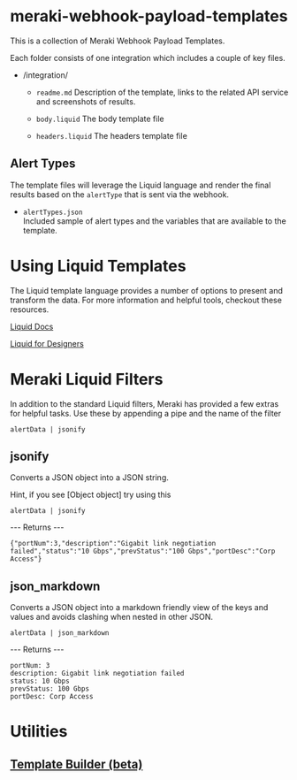 # meraki-webhook-payload-templates

This is a collection of Meraki Webhook Payload Templates. 

Each folder consists of one integration which includes a couple of key files.

- /integration/

    - `readme.md`
        Description of the template, links to the related API service and screenshots of results.

    - `body.liquid`
        The body template file

    - `headers.liquid` 
        The headers template file


## Alert Types

The template files will leverage the Liquid language and render the final results based on the `alertType` that is sent via the webhook.

- `alertTypes.json`   
    Included sample of alert types and the variables that are available to the template. 



# Using Liquid Templates

The Liquid template language provides a number of options to present and transform the data. For more information and helpful tools, checkout these resources.

[Liquid Docs](https://shopify.github.io/liquid/) 


[Liquid for Designers](https://github.com/Shopify/liquid/wiki/Liquid-for-Designers) 


# Meraki Liquid Filters 


In addition to the standard Liquid filters, Meraki has provided a few extras for helpful tasks. Use these by appending a pipe and the name of the filter 



`alertData | jsonify`



## jsonify 


Converts a JSON object into a JSON string.

Hint, if you see [Object object] try using this



`alertData | jsonify`

--- Returns ---

```
{"portNum":3,"description":"Gigabit link negotiation failed","status":"10 Gbps","prevStatus":"100 Gbps","portDesc":"Corp Access"}
```


## json_markdown 


Converts a JSON object into a markdown friendly view of the keys and values and avoids clashing when nested in other JSON.



`alertData | json_markdown`

--- Returns ---
```
portNum: 3
description: Gigabit link negotiation failed
status: 10 Gbps
prevStatus: 100 Gbps
portDesc: Corp Access
```




# Utilities 

## [Template Builder (beta)](https://webhook-builder-vpfmunhy6a-uc.a.run.app/) 
    

